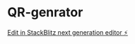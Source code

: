 # QR-genrator

[Edit in StackBlitz next generation editor ⚡️](https://stackblitz.com/~/github.com/Shavirajput/QR-genrator)